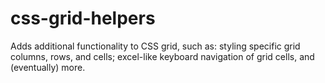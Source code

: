 # css-grid-helpers
Adds additional functionality to CSS grid, such as: styling specific grid columns, rows, and cells; excel-like keyboard navigation of grid cells, and (eventually) more. 

